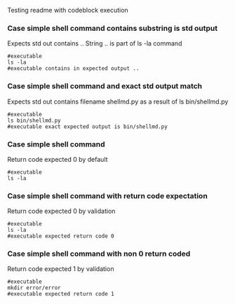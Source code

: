 Testing readme with codeblock execution


### Case simple shell command contains substring is std output
Expects std out contains ..
String .. is part of ls -la command
```
#executable
ls -la
#executable contains in expected output ..
```

### Case simple shell command and  exact std output match 
Expects std out contains filename shellmd.py as a result of ls bin/shellmd.py
```
#executable
ls bin/shellmd.py
#executable exact expected output is bin/shellmd.py
```

### Case simple shell command 
Return code expected 0 by default
```
#executable
ls -la
```


### Case simple shell command with return code expectation
Return code expected 0 by validation
```
#executable
ls -la
#executable expected return code 0
```

### Case simple shell command with non 0 return coded
Return code expected 1 by validation
```
#executable
mkdir error/error 
#executable expected return code 1
```